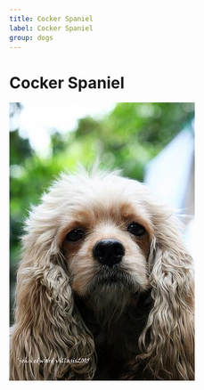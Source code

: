 ```yaml
---
title: Cocker Spaniel
label: Cocker Spaniel
group: dogs
---
```


# Cocker Spaniel

![Cocker Spaniel](/assets/images/cocker_spaniel/image.jpg "Cocker Spaniel")